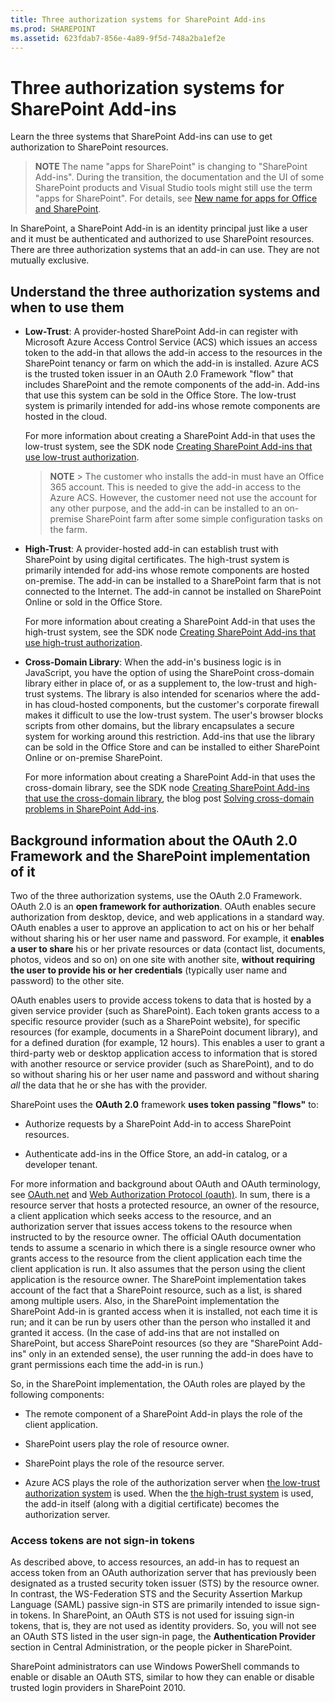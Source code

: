 ```yaml
---
title: Three authorization systems for SharePoint Add-ins
ms.prod: SHAREPOINT
ms.assetid: 623fdab7-856e-4a89-9f5d-748a2ba1ef2e
---
```



# Three authorization systems for SharePoint Add-ins
Learn the three systems that SharePoint Add-ins can use to get authorization to SharePoint resources.
> **NOTE**
> The name "apps for SharePoint" is changing to "SharePoint Add-ins". During the transition, the documentation and the UI of some SharePoint products and Visual Studio tools might still use the term "apps for SharePoint". For details, see  [New name for apps for Office and SharePoint](new-name-for-apps-for-sharepoint.md#bk_newname). 




In SharePoint, a SharePoint Add-in is an identity principal just like a user and it must be authenticated and authorized to use SharePoint resources. There are three authorization systems that an add-in can use. They are not mutually exclusive.
## Understand the three authorization systems and when to use them
<a name="UnderstandThreeSystems"> </a>






- **Low-Trust**: A provider-hosted SharePoint Add-in can register with Microsoft Azure Access Control Service (ACS) which issues an access token to the add-in that allows the add-in access to the resources in the SharePoint tenancy or farm on which the add-in is installed. Azure ACS is the trusted token issuer in an OAuth 2.0 Framework "flow" that includes SharePoint and the remote components of the add-in. Add-ins that use this system can be sold in the Office Store. The low-trust system is primarily intended for add-ins whose remote components are hosted in the cloud.

    For more information about creating a SharePoint Add-in that uses the low-trust system, see the SDK node  [Creating SharePoint Add-ins that use low-trust authorization](creating-sharepoint-add-ins-that-use-low-trust-authorization.md).

    > **NOTE**
      > The customer who installs the add-in must have an Office 365 account. This is needed to give the add-in access to the Azure ACS. However, the customer need not use the account for any other purpose, and the add-in can be installed to an on-premise SharePoint farm after some simple configuration tasks on the farm. 
- **High-Trust**: A provider-hosted add-in can establish trust with SharePoint by using digital certificates. The high-trust system is primarily intended for add-ins whose remote components are hosted on-premise. The add-in can be installed to a SharePoint farm that is not connected to the Internet. The add-in cannot be installed on SharePoint Online or sold in the Office Store.

    For more information about creating a SharePoint Add-in that uses the high-trust system, see the SDK node  [Creating SharePoint Add-ins that use high-trust authorization](creating-sharepoint-add-ins-that-use-high-trust-authorization.md).


- **Cross-Domain Library**: When the add-in's business logic is in JavaScript, you have the option of using the SharePoint cross-domain library either in place of, or as a supplement to, the low-trust and high-trust systems. The library is also intended for scenarios where the add-in has cloud-hosted components, but the customer's corporate firewall makes it difficult to use the low-trust system. The user's browser blocks scripts from other domains, but the library encapsulates a secure system for working around this restriction. Add-ins that use the library can be sold in the Office Store and can be installed to either SharePoint Online or on-premise SharePoint.

    For more information about creating a SharePoint Add-in that uses the cross-domain library, see the SDK node  [Creating SharePoint Add-ins that use the cross-domain library](creating-sharepoint-add-ins-that-use-the-cross-domain-library.md), the blog post  [Solving cross-domain problems in SharePoint Add-ins](http://blogs.msdn.com/b/officeapps/archive/2012/11/29/solving-cross-domain-problems-in-apps-for-sharepoint.aspx).



## Background information about the OAuth 2.0 Framework and the SharePoint implementation of it
<a name="UnderstandThreeSystems"> </a>

Two of the three authorization systems, use the OAuth 2.0 Framework. OAuth 2.0 is an **open framework for authorization**. OAuth enables secure authorization from desktop, device, and web applications in a standard way. OAuth enables a user to approve an application to act on his or her behalf without sharing his or her user name and password. For example, it **enables a user to share** his or her private resources or data (contact list, documents, photos, videos and so on) on one site with another site, **without requiring the user to provide his or her credentials** (typically user name and password) to the other site.



OAuth enables users to provide access tokens to data that is hosted by a given service provider (such as SharePoint). Each token grants access to a specific resource provider (such as a SharePoint website), for specific resources (for example, documents in a SharePoint document library), and for a defined duration (for example, 12 hours). This enables a user to grant a third-party web or desktop application access to information that is stored with another resource or service provider (such as SharePoint), and to do so without sharing his or her user name and password and without sharing  *all*  the data that he or she has with the provider.



SharePoint uses the **OAuth 2.0** framework **uses token passing "flows"** to:




- Authorize requests by a SharePoint Add-in to access SharePoint resources.


- Authenticate add-ins in the Office Store, an add-in catalog, or a developer tenant.


For more information and background about OAuth and OAuth terminology, see  [OAuth.net](http://oauth.net/) and [Web Authorization Protocol (oauth)](http://datatracker.ietf.org/doc/active/). In sum, there is a resource server that hosts a protected resource, an owner of the resource, a client application which seeks access to the resource, and an authorization server that issues access tokens to the resource when instructed to by the resource owner. The official OAuth documentation tends to assume a scenario in which there is a single resource owner who grants access to the resource from the client application each time the client application is run. It also assumes that the person using the client application is the resource owner. The SharePoint implementation takes account of the fact that a SharePoint resource, such as a list, is shared among multiple users. Also, in the SharePoint implementation the SharePoint Add-in is granted access when it is installed, not each time it is run; and it can be run by users other than the person who installed it and granted it access. (In the case of add-ins that are not installed on SharePoint, but access SharePoint resources (so they are "SharePoint Add-ins" only in an extended sense), the user running the add-in does have to grant permissions each time the add-in is run.)



So, in the SharePoint implementation, the OAuth roles are played by the following components:




- The remote component of a SharePoint Add-in plays the role of the client application.


- SharePoint users play the role of resource owner.


- SharePoint plays the role of the resource server.


- Azure ACS plays the role of the authorization server when  [the low-trust authorization system](creating-sharepoint-add-ins-that-use-low-trust-authorization.md) is used. When the [the high-trust system](creating-sharepoint-add-ins-that-use-high-trust-authorization.md) is used, the add-in itself (along with a digitial certificate) becomes the authorization server.



### Access tokens are not sign-in tokens
<a name="FileName_uniquekeyword3"> </a>

As described above, to access resources, an add-in has to request an access token from an OAuth authorization server that has previously been designated as a trusted security token issuer (STS) by the resource owner. In contrast, the WS-Federation STS and the Security Assertion Markup Language (SAML) passive sign-in STS are primarily intended to issue sign-in tokens. In SharePoint, an OAuth STS is not used for issuing sign-in tokens, that is, they are not used as identity providers. So, you will not see an OAuth STS listed in the user sign-in page, the **Authentication Provider** section in Central Administration, or the people picker in SharePoint.



SharePoint administrators can use Windows PowerShell commands to enable or disable an OAuth STS, similar to how they can enable or disable trusted login providers in SharePoint 2010. 





